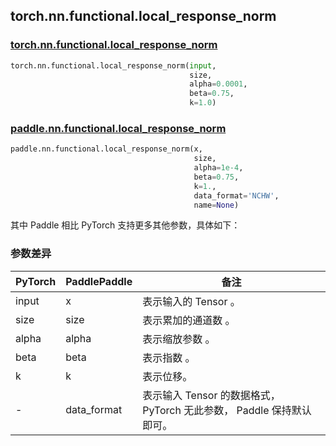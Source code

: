 ## torch.nn.functional.local_response_norm

### [torch.nn.functional.local_response_norm](https://pytorch.org/docs/stable/generated/torch.nn.functional.local_response_norm.html?highlight=local_response_norm#torch.nn.functional.local_response_norm)

```python
torch.nn.functional.local_response_norm(input,
                                        size,
                                        alpha=0.0001,
                                        beta=0.75,
                                        k=1.0)
```

### [paddle.nn.functional.local_response_norm](https://www.paddlepaddle.org.cn/documentation/docs/zh/api/paddle/nn/functional/local_response_norm_cn.html)

```python
paddle.nn.functional.local_response_norm(x,
                                         size,
                                         alpha=1e-4,
                                         beta=0.75,
                                         k=1.,
                                         data_format='NCHW',
                                         name=None)
```

其中 Paddle 相比 PyTorch 支持更多其他参数，具体如下：
### 参数差异
| PyTorch       | PaddlePaddle | 备注                                                   |
| ------------- | ------------ | ------------------------------------------------------ |
| input          | x         | 表示输入的 Tensor 。                                     |
| size          | size         | 表示累加的通道数 。                                     |
| alpha          | alpha         | 表示缩放参数 。                                     |
| beta          | beta         | 表示指数 。                                     |
| k           | k            | 表示位移。               |
| -           | data_format           | 表示输入 Tensor 的数据格式， PyTorch 无此参数， Paddle 保持默认即可。               |

